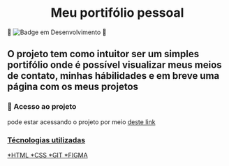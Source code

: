 <h1 align="center">Meu portifólio pessoal</h1>

:construction: ![Badge em Desenvolvimento](http://img.shields.io/static/v1?label=STATUS&message=EM%20DESENVOLVIMENTO&color=GREEN&style=for-the-badge) :construction:

<h2>O projeto tem como intuitor ser um simples portifólio onde é possível visualizar meus meios de contato, minhas hábilidades e em breve uma página com os meus projetos</h2>

<h3>📁 Acesso ao projeto</h3>

<p>pode estar acessando o projeto por meio <a href="https://projeto-meu-portifolio.vercel.app" target="_blank">deste link</p>

<h3>Técnologias utilizadas</h3>

*HTML
*CSS
*GIT
*FIGMA
